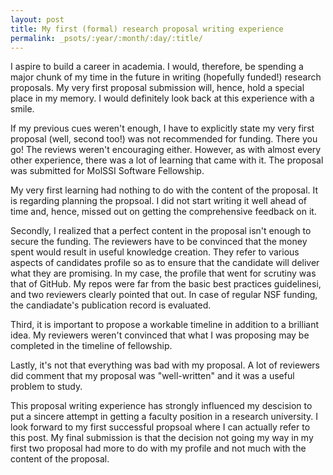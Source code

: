 ```yaml
---
layout: post
title: My first (formal) research proposal writing experience
permalink: _psots/:year/:month/:day/:title/
---
```


I aspire to build a career in academia. I would, therefore, be spending a major chunk of  my time in the future in writing (hopefully funded!) research proposals. My very first proposal submission will, hence, hold a special place in my memory. I would definitely look back at this experience with a smile. 

If my previous cues weren't enough, I have to explicitly state my very first proposal (well, second too!) was not recommended for funding. There you go! The reviews weren't encouraging either. However, as with almost every other experience, there was a lot of learning that came with it. The proposal was submitted for MolSSI Software Fellowship.

My very first learning had nothing to do with the content of the proposal. It is regarding planning the propsoal. I did not start writing it well ahead of time and, hence, missed out on getting the comprehensive feedback on it.

Secondly, I realized that a perfect content in the proposal isn't enough to secure the funding. The reviewers have to be convinced that the money spent would result in useful knowledge creation. They refer to various aspects of candidates profile so as to ensure that the candidate will deliver what they are promising. In my case, the profile that went for scrutiny was that of GitHub. My repos were far from the basic best practices guidelinesi, and two reviewers clearly pointed that out. In case of regular NSF funding, the candiadate's publication record is evaluated.

Third, it is important to propose a workable timeline in addition to a brilliant idea. My reviewers weren't convinced that what I was proposing may be completed in the timeline of fellowship.

Lastly, it's not that everything was bad with my proposal. A lot of reviewers did comment that my proposal was "well-written" and it was a useful problem to study.

This proposal writing experience has strongly influenced my descision to put a sincere attempt in getting a faculty position in a research university. I look forward to my first successful propsoal where I can actually refer to this post. My final submission is that the decision not going my way in my first two proposal had more to do with my profile and not much with the content of the proposal.

